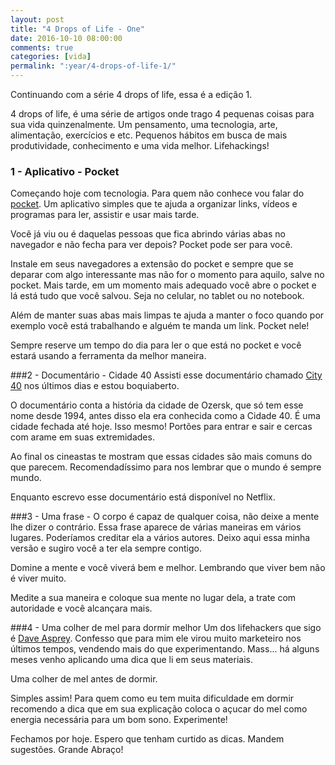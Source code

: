 ```yaml
---
layout: post
title: "4 Drops of Life - One"
date: 2016-10-10 08:00:00
comments: true
categories: [vida]
permalink: ":year/4-drops-of-life-1/"
---
```

Continuando com a série 4 drops of life, essa é a edição 1.

4 drops of life, é uma série de artigos onde trago 4 pequenas coisas para sua vida quinzenalmente. Um pensamento, uma tecnologia, arte, alimentação, exercícios e etc. Pequenos hábitos em busca de mais produtividade, conhecimento e uma vida melhor. Lifehackings!

### 1 - Aplicativo - Pocket
Começando hoje com tecnologia. Para quem não conhece vou falar do [pocket](https://getpocket.com/). Um aplicativo simples que te ajuda a organizar links, vídeos e programas para ler, assistir e usar mais tarde.

Você já viu ou é daquelas pessoas que fica abrindo várias abas no navegador e não fecha para ver depois? Pocket pode ser para você.
<!--more-->
Instale em seus navegadores a extensão do pocket e sempre que se deparar com algo interessante mas não for o momento para aquilo, salve no pocket. Mais tarde, em um momento mais adequado você abre o pocket e lá está tudo que você salvou. Seja no celular, no tablet ou no notebook.

Além de manter suas abas mais limpas te ajuda a manter o foco quando por exemplo você está trabalhando e alguém te manda um link. Pocket nele! 

Sempre reserve um tempo do dia para ler o que está no pocket e você estará usando a ferramenta da melhor maneira.

###2 - Documentário - Cidade 40
Assisti esse documentário chamado [City 40](http://www.imdb.com/title/tt2721744/) nos últimos dias e estou boquiaberto.

O documentário conta a história da cidade de Ozersk, que só tem esse nome desde 1994, antes disso ela era conhecida como a Cidade 40. É uma cidade fechada até hoje. Isso mesmo! Portões para entrar e sair e cercas com arame em suas extremidades.

Ao final os cineastas te mostram que essas cidades são mais comuns do que parecem. Recomendadíssimo para nos lembrar que o mundo é sempre mundo.

Enquanto escrevo esse documentário está disponível no Netflix.

###3 - Uma frase - O corpo é capaz de qualquer coisa, não deixe a mente lhe dizer o contrário.
Essa frase aparece de várias maneiras em vários lugares. Poderíamos creditar ela a vários autores. Deixo aqui essa minha versão e sugiro você a ter ela sempre contigo.

Domine a mente e você viverá bem e melhor. Lembrando que viver bem não é viver muito. 

Medite a sua maneira e coloque sua mente no lugar dela, a trate com autoridade e você alcançara mais.

###4 - Uma colher de mel para dormir melhor
Um dos lifehackers que sigo é [Dave Asprey](https://twitter.com/bulletproofexec). Confesso que para mim ele virou muito marketeiro nos últimos tempos, vendendo mais do que experimentando. Mass... há alguns meses venho aplicando uma dica que li em seus materiais.

Uma colher de mel antes de dormir.

Simples assim! Para quem como eu tem muita dificuldade em dormir recomendo a dica que em sua explicação coloca o açucar do mel como energia necessária para um bom sono. Experimente!

Fechamos por hoje. Espero que tenham curtido as dicas. Mandem sugestões.
Grande Abraço!